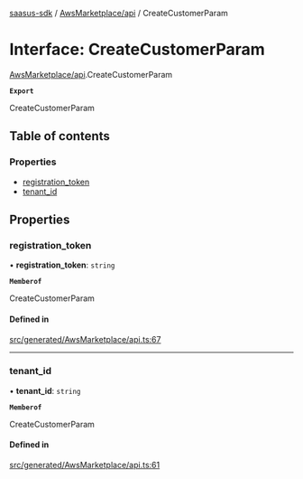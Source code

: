 [saasus-sdk](../README.md) / [AwsMarketplace/api](../modules/AwsMarketplace_api.md) / CreateCustomerParam

# Interface: CreateCustomerParam

[AwsMarketplace/api](../modules/AwsMarketplace_api.md).CreateCustomerParam

**`Export`**

CreateCustomerParam

## Table of contents

### Properties

- [registration\_token](AwsMarketplace_api.CreateCustomerParam.md#registration_token)
- [tenant\_id](AwsMarketplace_api.CreateCustomerParam.md#tenant_id)

## Properties

### registration\_token

• **registration\_token**: `string`

**`Memberof`**

CreateCustomerParam

#### Defined in

[src/generated/AwsMarketplace/api.ts:67](https://github.com/saasus-platform/saasus-sdk-javascript/blob/c6c266c/src/generated/AwsMarketplace/api.ts#L67)

___

### tenant\_id

• **tenant\_id**: `string`

**`Memberof`**

CreateCustomerParam

#### Defined in

[src/generated/AwsMarketplace/api.ts:61](https://github.com/saasus-platform/saasus-sdk-javascript/blob/c6c266c/src/generated/AwsMarketplace/api.ts#L61)

